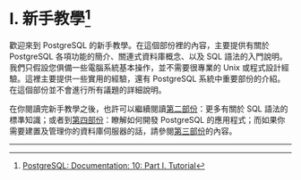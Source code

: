 # I. 新手教學[^1]

歡迎來到 PostgreSQL 的新手教學。在這個部份裡的內容，主要提供有關於 PostgreSQL 各項功能的簡介、關連式資料庫概念、以及 SQL 語法的入門說明。我們只假設您俱備一些電腦系統基本操作，並不需要很專業的 Unix 或程式設計經驗。這裡主要提供一些實用的經驗，還有 PostgreSQL 系統中重要部份的介紹。在這個部份並不會進行所有議題的詳細說明。

在你閱讀完新手教學之後，也許可以繼續閱讀[第二部份](/ii-the-sql-language.md)：更多有關於 SQL 語法的標準知識；或者到[第四部份](/iv-client-interfaces.md)：瞭解如何開發 PostgreSQL 的應用程式；而如果你需要建置及管理你的資料庫伺服器的話，請參閱[第三部份](/iii-server-administration.md)的內容。

---

[^1]: [PostgreSQL: Documentation: 10: Part I. Tutorial](https://www.postgresql.org/docs/10/static/tutorial.html)

